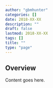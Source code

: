 ```yaml
---
author: "gbmhunter"
categories: []
date: 2018-XX-XX
description: ""
draft: false
lastmod: 2018-XX-XX
tags: []
title: ""
type: "page"
---
```


## Overview

Content goes here.